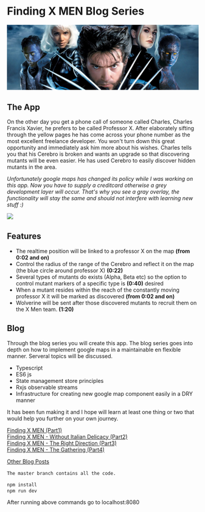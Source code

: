 # Finding X MEN  Blog Series
<img src="./assets/xmen.jpg" />

## The App
On the other day you get a phone call of someone called Charles, Charles Francis Xavier, he prefers to be called
Professor X. After elaborately sifting through the yellow pages he has come across your phone number as the most 
excellent freelance developer. You won't turn down this great opportunity and immediately ask him more about his wishes. 
Charles tells you that his Cerebro is broken and wants an upgrade so that discovering mutants will be even easier.
He has used Cerebro to easily discover hidden mutants in the area. 

*Unfortunately google maps has changed its policy while I was working on this app. Now you have to supply a creditcard
otherwise a grey development layer will occur. That's why you see a gray overlay, the functionality will stay the same
and should not interfere with learning new stuff :)*  

[![](http://img.youtube.com/vi/T_Ob9p4vbrw/0.jpg)](http://www.youtube.com/watch?v=T_Ob9p4vbrw "")

## Features
- The realtime position will be linked to a professor X on the map **(from 0:02 and on)**
- Control the radius of the range of the Cerebro and reflect it on the map (the blue circle around professor X) **(0:22)**
- Several types of mutants do exists (Alpha, Beta etc) so the option to control mutant markers of a specific type is **(0:40)**
desired
- When a mutant resides within the reach of the constantly moving professor X it will be marked as discovered **(from 0:02 and on)**
- Wolverine will be sent after those discovered mutants to recruit them on the X Men team. **(1:20)**

## Blog

Through the blog series you will create this app.
The blog series goes into depth on how to implement google maps in a maintainable en flexible manner. Serveral topics
will be discussed.
- Typescript
- ES6 js
- State management store principles
- Rxjs observable streams
- Infrastructure for creating new google map component easily in a DRY manner

It has been fun making it and I hope will learn at least one thing or two
that would help you further on your own journey.


[Finding X MEN (Part1)](http://leonstel.github.io/blogs/xmen_part1)  
[Finding  X MEN - Without Italian Delicacy (Part2)](http://leonstel.github.io/blogs/xmen_part2)  
[Finding  X MEN - The Right Direction (Part3)](http://leonstel.github.io/blogs/xmen_part3)  
[Finding  X MEN - The Gathering (Part4)](http://leonstel.github.io/blogs/xmen_part4)

[Other Blog Posts](http://leonstel.github.io/)

```
The master branch contains all the code.
```


```
npm install
npm run dev
```

After running above commands go to localhost:8080

